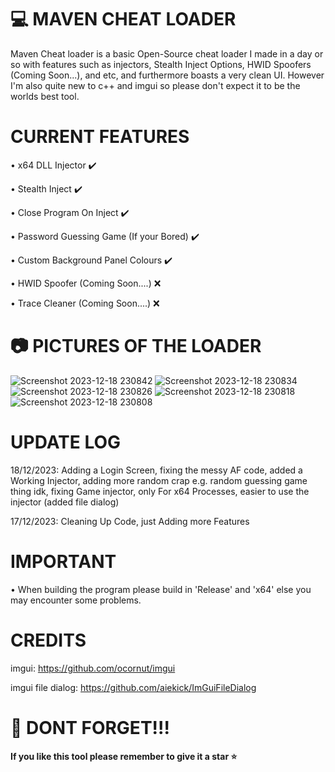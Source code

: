 # 💻 MAVEN CHEAT LOADER

Maven Cheat loader is a basic Open-Source cheat loader I made in a day or so with features such as injectors, Stealth Inject Options, HWID Spoofers (Coming Soon...), and etc, and furthermore boasts a very clean UI. However I'm also quite new to c++ and imgui so please don't expect it to be the worlds best tool.


# CURRENT FEATURES

• x64 DLL Injector ✔️

• Stealth Inject ✔️

• Close Program On Inject ✔️

• Password Guessing Game (If your Bored) ✔️

• Custom Background Panel Colours ✔️

• HWID Spoofer (Coming Soon....) ❌

• Trace Cleaner (Coming Soon....) ❌


# 📷 PICTURES OF THE LOADER

![Screenshot 2023-12-18 230842](https://github.com/MavenCoding157/Maven-Cheat-Loader/assets/117538886/9b228f48-753e-40b8-8a90-df7ccb82a381)
![Screenshot 2023-12-18 230834](https://github.com/MavenCoding157/Maven-Cheat-Loader/assets/117538886/e60e43c0-143f-474b-880d-bcb6d0806783)
![Screenshot 2023-12-18 230826](https://github.com/MavenCoding157/Maven-Cheat-Loader/assets/117538886/9d107163-4149-46db-aee3-ba109cb0882f)
![Screenshot 2023-12-18 230818](https://github.com/MavenCoding157/Maven-Cheat-Loader/assets/117538886/761c8cec-d054-48fa-8f0a-5cda3bd50874)
![Screenshot 2023-12-18 230808](https://github.com/MavenCoding157/Maven-Cheat-Loader/assets/117538886/96a3863f-2191-4479-9192-444f5120b0b2)


# UPDATE LOG

18/12/2023: Adding a Login Screen, fixing the messy AF code, added a Working Injector, adding more random crap e.g. random guessing game thing idk, fixing Game injector, only For x64 Processes, easier to use the injector (added file dialog)

17/12/2023: Cleaning Up Code, just Adding more Features


# IMPORTANT

• When building the program please build in 'Release' and 'x64' else you may encounter some problems.


# CREDITS

imgui: https://github.com/ocornut/imgui

imgui file dialog: https://github.com/aiekick/ImGuiFileDialog


# 🛑 DONT FORGET!!!

**If you like this tool please remember to give it a star ⭐**
